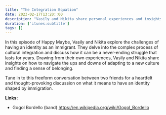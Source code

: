 ```yaml
---
title: "The Integration Equation"
date: 2023-02-17T13:20::00
description: "Vasily and Nikita share personal experiences and insights on the challenges of cultural integration and navigating identity as immigrants in a heartfelt and thought-provoking episode."
duration: ['itunes:subtitle']
tags: []
---
```


<p>In this episode of Happy Maybe, Vasily and Nikita explore the challenges of having an identity as an immigrant. They delve into the complex process of cultural integration and discuss how it can be a never-ending struggle that lasts for years. Drawing from their own experiences, Vasily and Nikita share insights on how to navigate the ups and downs of adapting to a new culture and finding a sense of belonging.</p><p>Tune in to this freeform conversation between two friends for a heartfelt and thought-provoking discussion on what it means to have an identity shaped by immigration.</p><p><strong>Links:</strong></p><ul><li><p>Gogol Bordello (band) <a target="_blank" rel="noopener noreferrer nofollow" href="https://en.wikipedia.org/wiki/Gogol_Bordello">https://en.wikipedia.org/wiki/Gogol_Bordello</a>&nbsp;</p></li></ul>
